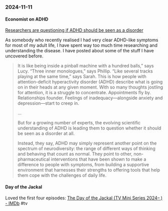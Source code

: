 ### 2024-11-11
#### Economist on ADHD
[Researchers are questioning if ADHD should be seen as a disorder](https://www.economist.com/science-and-technology/2024/10/30/researchers-are-questioning-if-adhd-should-be-seen-as-a-disorder)

As somebody who recently realised I had very clear ADHD-like symptoms for most of my adult life, I have spent way too much time researching and understanding the disease. I have posted about some of the stuff I have uncovered before.

> It is like being inside a pinball machine with a hundred balls,” says Lucy. “Three inner monologues,” says Phillip. “Like several tracks playing at the same time,” says Sarah. This is how people with attention-deficit hyperactivity disorder (ADHD) describe what is going on in their heads at any given moment. With so many thoughts jostling for attention, it is a struggle to concentrate. Appointments fly by. Relationships founder. Feelings of inadequacy—alongside anxiety and depression—start to creep in.
> 
> …
> 
> But for a growing number of experts, the evolving scientific understanding of ADHD is leading them to question whether it should be seen as a disorder at all.
> 
> Instead, they say, ADHD may simply represent another point on the spectrum of neurodiversity: the range of different ways of thinking and behaving that count as normal. They point to other, non-pharmaceutical interventions that have been shown to make a difference to people with symptoms, from building a supportive environment that harnesses their strengths to offering tools that help them cope with the challenges of daily life.

#### Day of the Jackal
Loved the first four episodes: [The Day of the Jackal (TV Mini Series 2024– ) - IMDb](https://www.imdb.com/title/tt24053860/) #tv 

